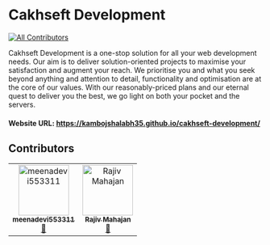 # Cakhseft Development
<!-- ALL-CONTRIBUTORS-BADGE:START - Do not remove or modify this section -->
[![All Contributors](https://img.shields.io/badge/all_contributors-2-orange.svg?style=flat-square)](#contributors-)
<!-- ALL-CONTRIBUTORS-BADGE:END -->

Cakhseft Development is a one-stop solution for all your web development needs. Our aim is to deliver solution-oriented projects to maximise your satisfaction and augment your reach. We prioritise you and what you seek beyond anything and attention to detail, functionality and optimisation are at the core of our values. With our reasonably-priced plans and our eternal quest to deliver you the best, we go light on both your pocket and the servers.

#### Website URL: https://kambojshalabh35.github.io/cakhseft-development/

## Contributors

<!-- ALL-CONTRIBUTORS-LIST:START - Do not remove or modify this section -->
<!-- prettier-ignore-start -->
<!-- markdownlint-disable -->
<table>
  <tbody>
    <tr>
      <td align="center"><a href="https://github.com/meenadevi553311"><img src="https://avatars.githubusercontent.com/u/114795524?v=4?s=100" width="100px;" alt="meenadevi553311"/><br /><sub><b>meenadevi553311</b></sub></a><br /><a href="#design-meenadevi553311" title="Design">🎨</a></td>
      <td align="center"><a href="https://jmtherapy.in"><img src="https://avatars.githubusercontent.com/u/87853796?v=4?s=100" width="100px;" alt="Rajiv Mahajan"/><br /><sub><b>Rajiv Mahajan</b></sub></a><br /><a href="#design-jmtherapy" title="Design">🎨</a></td>
    </tr>
  </tbody>
  <tfoot>
    
  </tfoot>
</table>

<!-- markdownlint-restore -->
<!-- prettier-ignore-end -->

<!-- ALL-CONTRIBUTORS-LIST:END -->
<!-- prettier-ignore-start -->
<!-- markdownlint-disable -->

<!-- markdownlint-restore -->
<!-- prettier-ignore-end -->

<!-- ALL-CONTRIBUTORS-LIST:END -->
